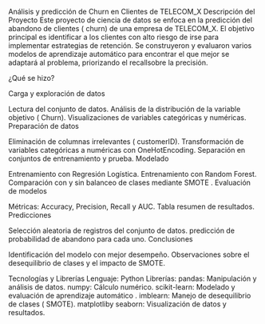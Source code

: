 Análisis y predicción de Churn en Clientes de TELECOM_X
Descripción del Proyecto
Este proyecto de ciencia de datos se enfoca en la predicción del abandono de clientes ( churn) de una empresa de TELECOM_X. 
El objetivo principal es identificar a los clientes con alto riesgo de irse para implementar estrategias de retención. 
Se construyeron y evaluaron varios modelos de aprendizaje automático para encontrar el que mejor se adaptará al problema, priorizando el recallsobre la precisión.

¿Qué se hizo?

Carga y exploración de datos

Lectura del conjunto de datos.
Análisis de la distribución de la variable objetivo ( Churn).
Visualizaciones de variables categóricas y numéricas.
Preparación de datos

Eliminación de columnas irrelevantes ( customerID).
Transformación de variables categóricas a numéricas con OneHotEncoding.
Separación en conjuntos de entrenamiento y prueba.
Modelado

Entrenamiento con Regresión Logística.
Entrenamiento con Random Forest.
Comparación con y sin balanceo de clases mediante SMOTE .
Evaluación de modelos

Métricas: Accuracy, Precision, Recall y AUC.
Tabla resumen de resultados.
Predicciones

Selección aleatoria de registros del conjunto de datos.
predicción de probabilidad de abandono para cada uno.
Conclusiones

Identificación del modelo con mejor desempeño.
Observaciones sobre el desequilibrio de clases y el impacto de SMOTE.

Tecnologías y Librerías
Lenguaje: Python
Librerías:
pandas: Manipulación y análisis de datos.
numpy: Cálculo numérico.
scikit-learn: Modelado y evaluación de aprendizaje automático .
imblearn: Manejo de desequilibrio de clases ( SMOTE).
matplotliby seaborn: Visualización de datos y resultados.
